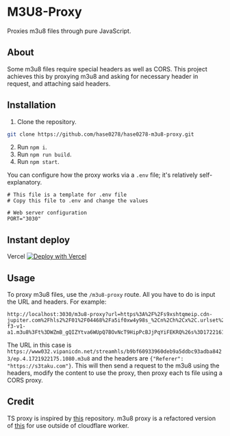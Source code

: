# M3U8-Proxy
Proxies m3u8 files through pure JavaScript.

## About
Some m3u8 files require special headers as well as CORS. This project achieves this by proxying m3u8 and asking for necessary header in request, and attaching said headers.

## Installation
1. Clone the repository.
```bash
git clone https://github.com/hase0278/hase0278-m3u8-proxy.git
```
2. Run `npm i`.
3. Run `npm run build`.
4. Run `npm start`.

You can configure how the proxy works via a `.env` file; it's relatively self-explanatory.
```
# This file is a template for .env file
# Copy this file to .env and change the values

# Web server configuration
PORT="3030"
```

## Instant deploy
Vercel
[![Deploy with Vercel](https://vercel.com/button)](https://vercel.com/new/clone?repository-url=https://github.com/hase0278/hase0278-m3u8-proxy)

## Usage
To proxy m3u8 files, use the `/m3u8-proxy` route. All you have to do is input the URL and headers. For example:
```
http://localhost:3030/m3u8-proxy?url=https%3A%2F%2Fs9xshtqmeip.cdn-jupiter.com%2Fhls2%2F01%2F04468%2Fa5if0xw4y98s_%2Cn%2Ch%2Cx%2C.urlset%2Findex-f3-v1-a1.m3u8%3Ft%3DWZmB_gQIZYtva6WUpQ7BOvNcT9HipPcBJjPqYiFEKRQ%26s%3D1722161453%26e%3D129600%26f%3D22342265%26srv%3Djs4BwLKgfmTMJmVh%26i%3D0.4%26sp%3D500%26p1%3Djs4BwLKgfmTMJmVh%26p2%3Djs4BwLKgfmTMJmVh%26asn%3D16509&headers=%7B%22referer%22%3A%22https%3A%2F%2Fawish.pro%2Fe%2Fa5if0xw4y98s%22%7D
```
The URL in this case is `https://www032.vipanicdn.net/streamhls/b9bf60933960deb9a5ddbc93adba8423/ep.4.1721922175.1080.m3u8` and the headers are `{"Referer": "https://s3taku.com"}`. This will then send a request to the m3u8 using the headers, modify the content to use the proxy, then proxy each ts file using a CORS proxy.

## Credit
TS proxy is inspired by [this](https://github.com/Eltik/M3U8-Proxy) repository. m3u8 proxy is a refactored version of [this](https://github.com/Gratenes/m3u8CloudflareWorkerProxy) for use outside of cloudflare worker.
